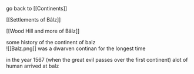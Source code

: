 go back to [[Continents]]


[[Settlements of Bâlz]]

[[Wood Hill and more of Bâlz]]

some history of the continent of balz  
![[Balz.png]]
was a dwarven continan for the longest time 

in the year 1567 (when the great evil passes over the first continent) alot of human arrived at balz 